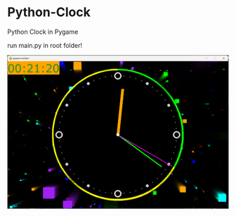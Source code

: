 # Python-Clock
Python Clock in Pygame

run main.py in root folder!

![clock](result_img/mainPyBg-result.png "clock")
